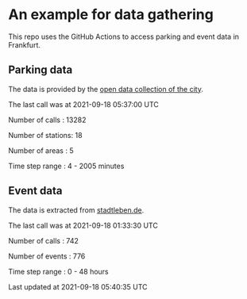 # An example for data gathering

This repo uses the GitHub Actions to access parking and event data in Frankfurt.

## Parking data
The data is provided by the [open data collection of the city](https://www.offenedaten.frankfurt.de/).

The last call was at 2021-09-18 05:37:00 UTC

Number of calls   : 13282

Number of stations:    18

Number of areas   :     5

Time step range   :     4 -  2005 minutes


## Event data
The data is extracted from [stadtleben.de](https://stadtleben.de/frankfurt/).

The last call was at 2021-09-18 01:33:30 UTC

Number of calls   : 742

Number of events  : 776

Time step range   :   0 -  48 hours


Last updated at 2021-09-18 05:40:35 UTC

